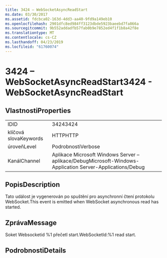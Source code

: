 ```yaml
---
title: 3424 – WebSocketAsyncReadStart
ms.date: 03/30/2017
ms.assetid: fdcbca02-163d-4dd3-aa40-9fd9a149eb10
ms.openlocfilehash: 2901dfc8ed984ff3123dbde5923baeebd7fa866a
ms.sourcegitcommit: 9b552addadfb57fab0b9e7852ed4f1f1b8a42f8e
ms.translationtype: MT
ms.contentlocale: cs-CZ
ms.lasthandoff: 04/23/2019
ms.locfileid: "61760074"
---
```

# <a name="3424---websocketasyncreadstart"></a><span data-ttu-id="a36cc-102">3424 – WebSocketAsyncReadStart</span><span class="sxs-lookup"><span data-stu-id="a36cc-102">3424 - WebSocketAsyncReadStart</span></span>
## <a name="properties"></a><span data-ttu-id="a36cc-103">Vlastnosti</span><span class="sxs-lookup"><span data-stu-id="a36cc-103">Properties</span></span>  
  
|||  
|-|-|  
|<span data-ttu-id="a36cc-104">ID</span><span class="sxs-lookup"><span data-stu-id="a36cc-104">ID</span></span>|<span data-ttu-id="a36cc-105">3424</span><span class="sxs-lookup"><span data-stu-id="a36cc-105">3424</span></span>|  
|<span data-ttu-id="a36cc-106">klíčová slova</span><span class="sxs-lookup"><span data-stu-id="a36cc-106">Keywords</span></span>|<span data-ttu-id="a36cc-107">HTTP</span><span class="sxs-lookup"><span data-stu-id="a36cc-107">HTTP</span></span>|  
|<span data-ttu-id="a36cc-108">úroveň</span><span class="sxs-lookup"><span data-stu-id="a36cc-108">Level</span></span>|<span data-ttu-id="a36cc-109">Podrobnosti</span><span class="sxs-lookup"><span data-stu-id="a36cc-109">Verbose</span></span>|  
|<span data-ttu-id="a36cc-110">Kanál</span><span class="sxs-lookup"><span data-stu-id="a36cc-110">Channel</span></span>|<span data-ttu-id="a36cc-111">Aplikace Microsoft Windows Server – aplikace/Debug</span><span class="sxs-lookup"><span data-stu-id="a36cc-111">Microsoft-Windows-Application Server-Applications/Debug</span></span>|  
  
## <a name="description"></a><span data-ttu-id="a36cc-112">Popis</span><span class="sxs-lookup"><span data-stu-id="a36cc-112">Description</span></span>  
 <span data-ttu-id="a36cc-113">Tato událost je vygenerován po spuštění pro asynchronní čtení protokolu WebSocket.</span><span class="sxs-lookup"><span data-stu-id="a36cc-113">This event is emitted when WebSocket asynchronous read has started.</span></span>  
  
## <a name="message"></a><span data-ttu-id="a36cc-114">Zpráva</span><span class="sxs-lookup"><span data-stu-id="a36cc-114">Message</span></span>  
 <span data-ttu-id="a36cc-115">Soket Websocketid %1 přečetl start.</span><span class="sxs-lookup"><span data-stu-id="a36cc-115">WebSocketId:%1 read start.</span></span>  
  
## <a name="details"></a><span data-ttu-id="a36cc-116">Podrobnosti</span><span class="sxs-lookup"><span data-stu-id="a36cc-116">Details</span></span>
